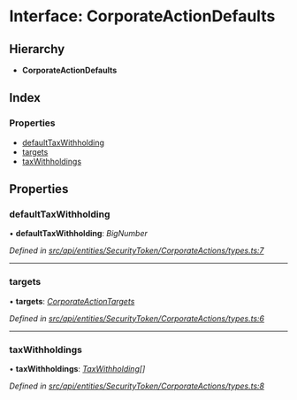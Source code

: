 # Interface: CorporateActionDefaults

## Hierarchy

* **CorporateActionDefaults**

## Index

### Properties

* [defaultTaxWithholding](corporateactiondefaults.md#defaulttaxwithholding)
* [targets](corporateactiondefaults.md#targets)
* [taxWithholdings](corporateactiondefaults.md#taxwithholdings)

## Properties

###  defaultTaxWithholding

• **defaultTaxWithholding**: *BigNumber*

*Defined in [src/api/entities/SecurityToken/CorporateActions/types.ts:7](https://github.com/PolymathNetwork/polymesh-sdk/blob/da0f7fd7/src/api/entities/SecurityToken/CorporateActions/types.ts#L7)*

___

###  targets

• **targets**: *[CorporateActionTargets](corporateactiontargets.md)*

*Defined in [src/api/entities/SecurityToken/CorporateActions/types.ts:6](https://github.com/PolymathNetwork/polymesh-sdk/blob/da0f7fd7/src/api/entities/SecurityToken/CorporateActions/types.ts#L6)*

___

###  taxWithholdings

• **taxWithholdings**: *[TaxWithholding](taxwithholding.md)[]*

*Defined in [src/api/entities/SecurityToken/CorporateActions/types.ts:8](https://github.com/PolymathNetwork/polymesh-sdk/blob/da0f7fd7/src/api/entities/SecurityToken/CorporateActions/types.ts#L8)*
